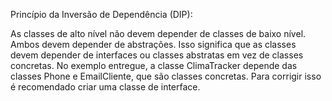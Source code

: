 Princípio da Inversão de Dependência (DIP):

As classes de alto nível não devem depender de classes de baixo nível. Ambos devem depender de abstrações. Isso significa que as classes devem depender de interfaces ou classes abstratas em vez de classes concretas. 
No exemplo entregue, a classe ClimaTracker depende das classes Phone e EmailCliente, que são classes concretas. 
Para corrigir isso é recomendado criar uma classe de interface.
